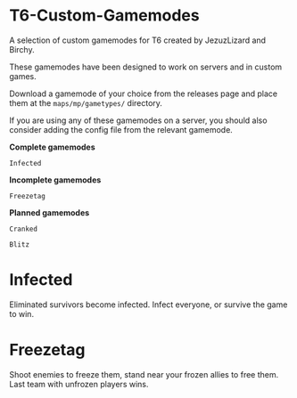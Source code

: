 # T6-Custom-Gamemodes
A selection of custom gamemodes for T6 created by JezuzLizard and Birchy.

These gamemodes have been designed to work on servers and in custom games.

Download a gamemode of your choice from the releases page and place them at the ```maps/mp/gametypes/``` directory.

If you are using any of these gamemodes on a server, you should also consider adding the config file from the relevant gamemode.

**Complete gamemodes**
```
Infected
```

**Incomplete gamemodes**
```
Freezetag
```

**Planned gamemodes**
```
Cranked
```
```
Blitz
```
# Infected
Eliminated survivors become infected. Infect everyone, or survive the game to win.

# Freezetag
Shoot enemies to freeze them, stand near your frozen allies to free them. Last team with unfrozen players wins.
